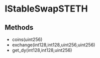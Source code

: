 # IStableSwapSTETH

## Methods


 - coins(uint256)
 - exchange(int128,int128,uint256,uint256)
 - get_dy(int128,int128,uint256)
